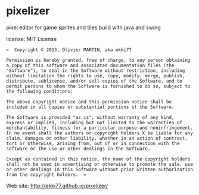 pixelizer
=========

pixel editor for game sprites and tiles
build with java and swing

license: MIT License

    «  Copyright © 2013, Olivier MARTIN, aka ekki77

    Permission is hereby granted, free of charge, to any person obtaining a copy of this software and associated documentation files (the "Software"), to deal in the Software without restriction, including without limitation the rights to use, copy, modify, merge, publish, distribute, sublicense, and/or sell copies of the Software, and to permit persons to whom the Software is furnished to do so, subject to the following conditions:

    The above copyright notice and this permission notice shall be included in all copies or substantial portions of the Software.

    The Software is provided "as is", without warranty of any kind, express or implied, including but not limited to the warranties of merchantability, fitness for a particular purpose and noninfringement. In no event shall the authors or copyright holders X be liable for any claim, damages or other liability, whether in an action of contract, tort or otherwise, arising from, out of or in connection with the software or the use or other dealings in the Software.

    Except as contained in this notice, the name of the copyright holders shall not be used in advertising or otherwise to promote the sale, use or other dealings in this Software without prior written authorization from the copyright holders.  »

Web site: http://ekki77.github.io/pixelizer/
